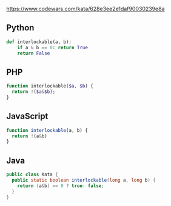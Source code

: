 https://www.codewars.com/kata/628e3ee2e1daf90030239e8a

## Python
```python
def interlockable(a, b):
    if a & b == 0: return True
    return False
```

## PHP
```php
function interlockable($a, $b) {
  return !($a&$b);
}
```

## JavaScript
```js
function interlockable(a, b) {
  return !(a&b)
}
```

## Java
```java
public class Kata {
  public static boolean interlockable(long a, long b) {
    return (a&b) == 0 ? true: false;
  }
}
```